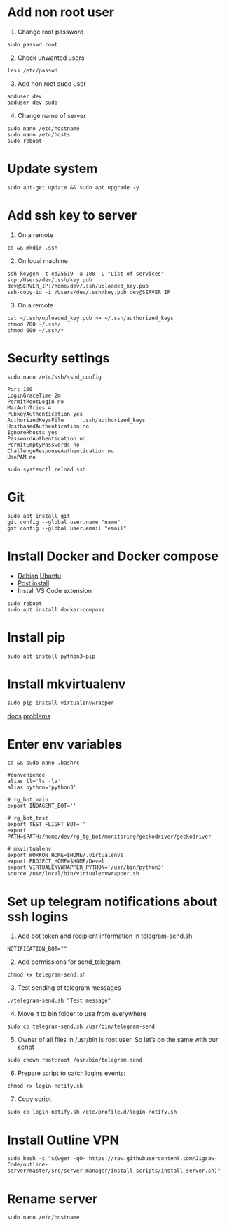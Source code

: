 # Add non root user
1. Change root password
~~~~
sudo passwd root
~~~~
2. Check unwanted users
~~~~
less /etc/passwd
~~~~
3. Add non root sudo user
~~~~
adduser dev
adduser dev sudo
~~~~
4. Change name of server
~~~
sudo nano /etc/hostname
sudo nano /etc/hosts
sudo reboot
~~~

# Update system
~~~~
sudo apt-get update && sudo apt upgrade -y
~~~~

# Add ssh key to server
1. On a remote
~~~~
cd && mkdir .ssh
~~~~
2. On local machine
~~~~
ssh-keygen -t ed25519 -a 100 -C "List of services"
scp /Users/dev/.ssh/key.pub dev@SERVER_IP:/home/dev/.ssh/uploaded_key.pub
ssh-copy-id -i /Users/dev/.ssh/key.pub dev@SERVER_IP
~~~~
3. On a remote
~~~~
cat ~/.ssh/uploaded_key.pub >> ~/.ssh/authorized_keys
chmod 700 ~/.ssh/
chmod 600 ~/.ssh/*
~~~~

# Security settings
~~~~
sudo nano /etc/ssh/sshd_config
~~~~
~~~~
Port 100
LoginGraceTime 2m
PermitRootLogin no
MaxAuthTries 4
PubkeyAuthentication yes
AuthorizedKeysFile      .ssh/authorized_keys 
HostbasedAuthentication no
IgnoreRhosts yes
PasswordAuthentication no
PermitEmptyPasswords no
ChallengeResponseAuthentication no
UsePAM no
~~~~
~~~~
sudo systemctl reload ssh
~~~~

# Git
~~~~
sudo apt install git
git config --global user.name "name"
git config --global user.email "email"
~~~~

# Install Docker and Docker compose
* [Debian](https://docs.docker.com/engine/install/debian/) [Ubuntu](https://docs.docker.com/engine/install/ubuntu/)
* [Post install](https://docs.docker.com/engine/install/linux-postinstall/)
* Install VS Code extension
~~~~
sudo reboot
sudo apt install docker-compose
~~~~

# Install pip
~~~~
sudo apt install python3-pip
~~~~

# Install mkvirtualenv
~~~~
sudo pip install virtualenvwrapper
~~~~
[docs](https://virtualenvwrapper.readthedocs.io/en/latest/install.html)
[problems](https://stackoverflow.com/questions/62911093/virtualenvwrapper-command-not-found-but-can-be-installed-with)

# Enter env variables
~~~~
cd && sudo nano .bashrc
~~~~
~~~~
#convenience
alias ll='ls -la'
alias python='python3'

# rg_bot_main
export INOAGENT_BOT=''

# rg_bot_test
export TEST_FLIGHT_BOT=''
export PATH=$PATH:/home/dev/rg_tg_bot/monitoring/geckodriver/geckodriver

# mkvirtualenv
export WORKON_HOME=$HOME/.virtualenvs
export PROJECT_HOME=$HOME/Devel
export VIRTUALENVWRAPPER_PYTHON='/usr/bin/python3'
source /usr/local/bin/virtualenvwrapper.sh
~~~~

# Set up telegram notifications about ssh logins
1. Add bot token and recipient information in telegram-send.sh
~~~~
NOTIFICATION_BOT=""
~~~~
2. Add permissions for send_telegram
~~~~
chmod +x telegram-send.sh
~~~~
3. Test sending of telegram messages
~~~~
./telegram-send.sh "Test message"
~~~~
4. Move it to bin folder to use from everywhere
~~~~
sudo cp telegram-send.sh /usr/bin/telegram-send
~~~~
5. Owner of all files in /usr/bin is root user. So let’s do the same with our script
~~~~
sudo chown root:root /usr/bin/telegram-send
~~~~
6. Prepare script to catch logins events:
~~~~
chmod +x login-notify.sh
~~~~
7. Copy script 
~~~~
sudo cp login-notify.sh /etc/profile.d/login-notify.sh
~~~~

# Install Outline VPN
~~~~
sudo bash -c "$(wget -qO- https://raw.githubusercontent.com/Jigsaw-Code/outline-server/master/src/server_manager/install_scripts/install_server.sh)"
~~~~

# Rename server
~~~~
sudo nano /etc/hostname
~~~~
